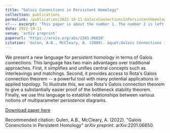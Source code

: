 ```yaml
---
title: "Galois Conenctions in Persistent Homology"
collection: publications
permalink: /publication/2022-10-11-GaloisConnectionsInPersistentHomology
<!--- excerpt: 'This paper is about the number 1. The number 2 is left for future work.' --->
date: 2022-10-11
venue: 'arXiv preprint'
paperurl: 'https://arxiv.org/abs/2201.06650'
citation: 'Gulen, A.B., McCleary, A. (2009). &quot;Galois Connections is Persistent Homology.&quot; <i>arXiv preprint</i>. arXiv:2201.06650.'
---
```

We present a new language for persistent homology in terms of Galois connections. This language has two main advantages over traditional approaches. First, it simplifies and unifies central concepts such as interleavings and matchings. Second, it provides access to Rota's Galois connection theorem -- a powerful tool with many potential applications in applied topology. To illustrate this, we use Rota's Galois connection theorem to give a substantially easier proof of the bottleneck stability theorem. Finally, we use this language to establish relationships between various notions of multiparameter persistence diagrams.

[Download paper here](https://arxiv.org/abs/2201.06650)

Recommended citation: Gulen, A.B., McCleary, A. (2022). "Galois Conenctions in Persistent Homology" <i>arXiv preprint</i>. arXiv:2201.06650.
